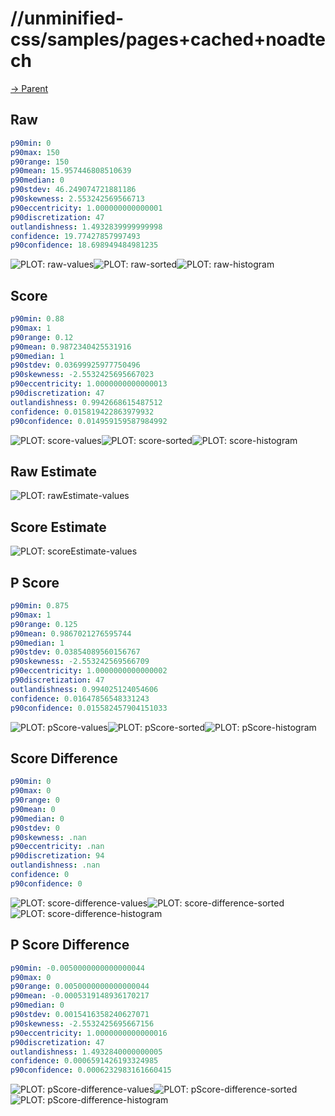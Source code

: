 
# //unminified-css/samples/pages+cached+noadtech

[→ Parent](../..)


## Raw


```yaml
p90min: 0
p90max: 150
p90range: 150
p90mean: 15.957446808510639
p90median: 0
p90stdev: 46.249074721881186
p90skewness: 2.553242569566713
p90eccentricity: 1.000000000000001
p90discretization: 47
outlandishness: 1.4932839999999998
confidence: 19.77427857997493
p90confidence: 18.698949484981235

```

![PLOT: raw-values](./raw/values.svg)![PLOT: raw-sorted](./raw/sorted.svg)![PLOT: raw-histogram](./raw/histogram.svg)
## Score


```yaml
p90min: 0.88
p90max: 1
p90range: 0.12
p90mean: 0.9872340425531916
p90median: 1
p90stdev: 0.03699925977750496
p90skewness: -2.5532425695667023
p90eccentricity: 1.0000000000000013
p90discretization: 47
outlandishness: 0.9942668615487512
confidence: 0.015819422863979932
p90confidence: 0.014959159587984992

```

![PLOT: score-values](./score/values.svg)![PLOT: score-sorted](./score/sorted.svg)![PLOT: score-histogram](./score/histogram.svg)
## Raw Estimate

![PLOT: rawEstimate-values](./rawEstimate/values.svg)
## Score Estimate

![PLOT: scoreEstimate-values](./scoreEstimate/values.svg)
## P Score


```yaml
p90min: 0.875
p90max: 1
p90range: 0.125
p90mean: 0.9867021276595744
p90median: 1
p90stdev: 0.03854089560156767
p90skewness: -2.553242569566709
p90eccentricity: 1.0000000000000002
p90discretization: 47
outlandishness: 0.994025124054606
confidence: 0.01647856548331243
p90confidence: 0.015582457904151033

```

![PLOT: pScore-values](./pScore/values.svg)![PLOT: pScore-sorted](./pScore/sorted.svg)![PLOT: pScore-histogram](./pScore/histogram.svg)
## Score Difference


```yaml
p90min: 0
p90max: 0
p90range: 0
p90mean: 0
p90median: 0
p90stdev: 0
p90skewness: .nan
p90eccentricity: .nan
p90discretization: 94
outlandishness: .nan
confidence: 0
p90confidence: 0

```

![PLOT: score-difference-values](./score-difference/values.svg)![PLOT: score-difference-sorted](./score-difference/sorted.svg)![PLOT: score-difference-histogram](./score-difference/histogram.svg)
## P Score Difference


```yaml
p90min: -0.0050000000000000044
p90max: 0
p90range: 0.0050000000000000044
p90mean: -0.0005319148936170217
p90median: 0
p90stdev: 0.0015416358240627071
p90skewness: -2.5532425695667156
p90eccentricity: 1.0000000000000016
p90discretization: 47
outlandishness: 1.4932840000000005
confidence: 0.0006591426193324985
p90confidence: 0.0006232983161660415

```

![PLOT: pScore-difference-values](./pScore-difference/values.svg)![PLOT: pScore-difference-sorted](./pScore-difference/sorted.svg)![PLOT: pScore-difference-histogram](./pScore-difference/histogram.svg)